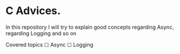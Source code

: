 # C Advices.
In this repository I will try to explain good concepts regarding Async, regarding Logging and so on

Covered topics
&#9744; Async
&#9744; Logging


